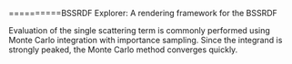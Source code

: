 ==========BSSRDF Explorer: A rendering framework for the BSSRDF  

Evaluation of the single scattering term is commonly performed using Monte Carlo integration
with importance sampling. Since the integrand is strongly peaked, the Monte Carlo method
converges quickly.  